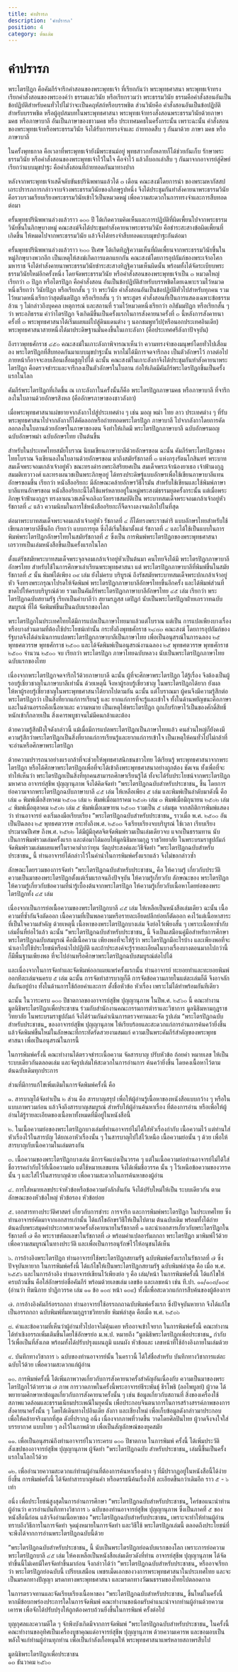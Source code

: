 ```yaml
---
title: คำปรารภ
description: 'คำปรารภ'
position: 4
category: ต้นเล่ม
---
```


# คำปรารภ

พระไตรปิฎก คือคัมภีร์จารึกคำสอนของพระพุทธเจ้า ที่เรียกกันว่า พระพุทธศาสนา พระพุทธเจ้าทรงเรียกคำสั่งสอนของพระองค์ว่า ธรรมและวินัย หรือเรียกรวมว่า พระธรรมวินัย ธรรมคือคำสั่งสอนอันเป็นข้อปฏิบัติสำหรับคนทั่วไปไม่ว่าจะเป็นคฤหัสถ์หรือบรรพชิต ส่วนวินัยคือ คำสั่งสอนอันเป็นข้อปฏิบัติสำหรับบรรพชิต หรือผู้อุปสมบทในพระพุทธศาสนา พระพุทธเจ้าทรงสั่งสอนพระธรรมวินัยด้วยภาษามคธ หรือภาษาบาลี อันเป็นภาษาของชาวมคธ หรือ ประเทศมคธในครั้งกระนั้น เพราะฉะนั้น คำสั่งสอนของพระพุทธเจ้าหรือพระธรรมวินัย จึงได้รับการทรงจำและ ถ่ายทอดสืบ ๆ กันมาด้วย ภาษา มคธ หรือภาษาบาลี

ในครั้งพุทธกาล คือเวลาที่พระพุทธเจ้ายังมีพระชนม์อยู่ พุทธสาวกทั้งหลายก็ได้ช่วยกันเก็บ รักษาพระธรรมวินัย หรือคำสั่งสอนของพระพุทธเจ้าไว้ในใจ คือจำไว้ แล้วก็บอกเล่าสืบ ๆ กันมาจากอาจารย์สู่ศิษย์ เรียกว่าแบบมุขปาฐะ คือคำสั่งสอนที่ถ่ายทอดกันมาทางปาก

หลังจากพระพุทธเจ้าเสด็จดับขันธปรินิพพานแล้วได้ ๓ เดือน คณะสงฆ์โดยการนำ ของพระมหากัสสปเถระปรารภการกล่าวจาบจ้วงพระธรรมวินัยของภิกษุรูปหนึ่ง จึงได้ประชุมกันทำสังคายนาพระธรรมวินัย คือรวบรวมเรียบเรียงพระธรรมวินัยเข้าไว้เป็นหมวดหมู่ เพื่อความสะดวกในการทรงจำและการสืบทอดต่อมา

ครั้นพุทธปรินิพพานล่วงแล้วราว ๑๐๐ ปี ได้เกิดความคิดเห็นและการปฏิบัติที่ผิดเพี้ยนไปจากพระธรรมวินัยขึ้นในภิกษุบางหมู่ คณะสงฆ์จึงได้ประชุมทำสังคายนาพระธรรมวินัย คือชำระสะสางข้อผิดเพี้ยนที่เกิดขึ้น ให้หมดไปจากพระธรรมวินัย แล้วจึงได้ทรงจำสืบทอดแบบมุขปาฐะกันต่อมา

ครั้นพุทธปรินิพพานล่วงแล้วราว ๒๐๐ ปีเศษ ได้เกิดทิฏฐิความเห็นที่ผิดเพี้ยนจากพระธรรมวินัยขึ้นในหมู่ภิกษุบางพวกอีก เป็นเหตุให้สงฆ์เกิดการแตกแยกกัน คณะสงฆ์โดยการอุปถัมภ์ของพระเจ้าอโศกมหาราช จึงได้ทำสังคายนาพระธรรมวินัยชำระสะสางทิฏฐิความเห็นผิดนั้น พร้อมทั้งได้จัดระเบียบพระธรรมวินัยใหม่อีกครั้งหนึ่ง โดยจัดพระธรรมวินัย หรือคำสั่งสอนของพระพุทธเจ้าเป็น ๓ หมวดใหญ่ เรียกว่า ๓ ปิฎก หรือไตรปิฎก คือคำสั่งสอน อันเป็นข้อปฏิบัติสำหรับบรรพชิตโดยเฉพาะรวมไว้หมวดหนึ่งเรียกว่า วินัยปิฎก หรือเรียกสั้น ๆ ว่า พระวินัย คำสั่งสอนอันเป็นข้อปฏิบัติทั่วไปสำหรับทุกคน รวมไว้หมวดหนึ่งเรียกว่าสุตตันตปิฎก หรือเรียกสั้น ๆ ว่า พระสูตร คำสั่งสอนที่เป็นการแสดงเฉพาะข้อธรรมล้วน ๆ ไม่กล่าวถึงบุคคล เหตุการณ์ และสถานที่ รวมไว้หมวดหนึ่งเรียกว่า อภิธัมมปิฎก หรือเรียกสั้น ๆ ว่า พระอภิธรรม คำว่าไตรปิฎก จึงเกิดมีขึ้นเป็นครั้งแรกในการสังคายนาครั้งที่ ๓ นี้หลังการสังคายนาครั้งที่ ๓ พระพุทธศาสนาได้เริ่มเผยแผ่ไปสู่ดินแดนต่าง ๆ นอกชมพูทวีป(หรือนอกประเทศอินเดีย) พระพุทธศาสนาสายหนึ่งได้มาประดิษฐานมั่นคงขึ้นในเกาะลังกา (คือประเทศศรีลังกาปัจจุบัน)

ถึงราวพุทธศักราช ๔๕๐ คณะสงฆ์ในเกาะลังกาพิจารณาเห็นว่า ความทรงจำของมนุษย์โดยทั่วไปเสื่อมลง พระไตรปิฎกที่สืบทอดกันมาแบบมุขปาฐะนั้น หากไม่ได้มีการจดจารึกลง เป็นตัวอักษรไว้ กาลต่อไปภายหน้าก็อาจจะลบเลือนเสื่อมสูญไปได้ ฉะนั้น คณะสงฆ์ในเกาะลังกาจึงได้ประชุมกันทำสังคายนาพระไตรปิฎก คือตรวจชำระและจารึกลงเป็นตัวอักษรในใบลาน ก่อให้เกิดมีคัมภีร์พระไตรปิฎกขึ้นเป็นครั้งแรกในโลก

คัมภีร์พระไตรปิฎกที่เกิดขึ้น ณ เกาะลังกาในครั้งนั้นก็คือ พระไตรปิฎกภาษามคธ หรือภาษาบาลี ที่จารึกลงในใบลานด้วยอักษรสิงหล (คืออักษรภาษาของชาวลังกา)

เมื่อพระพุทธศาสนาแผ่ขยายจากลังกาไปสู่ประเทศต่าง ๆ เช่น มอญ พม่า ไทย ลาว ประเทศต่าง ๆ ที่รับพระพุทธศาสนาไปจากลังกาก็ได้คัดลอกหรือถ่ายทอดพระไตรปิฎก ภาษาบาลี ไปจากลังกาโดยการคัดลอกลงในใบลานด้วยอักษรในภาษาของตน จึงทำให้เกิดมี พระไตรปิฎกภาษาบาลี ฉบับอักษรมอญ ฉบับอักษรพม่า ฉบับอักษรไทย เป็นต้นขึ้น

สำหรับในประเทศไทยสมัยโบราณ นิยมเขียนภาษาบาลีด้วยอักษรขอม ฉะนั้น คัมภีร์พระไตรปิฎกของไทยโบราณ จึงเขียนลงในใบลานด้วยอักษรขอม มาถึงสมัยรัชกาลที่ ๓ แห่งกรุงรัตนโกสินทร์ พระบาทสมเด็จพระจอมเกล้าเจ้าอยู่หัว ขณะทรงดำรงพระอิสริยยศเป็น สมเด็จพระเจ้าน้องยาเธอ เจ้าฟ้ามงกุฎสมมติเทวาวงศ์ และทรงผนวชเป็นพระภิกษุอยู่ ได้ทรงประดิษฐ์แบบอักษรเพื่อใช้เขียนภาษาบาลีแทนอักษรขอมขึ้น เรียกว่า หนังสืออริยกะ มีลักษณะคล้ายอักษรวิธีโรมัน สำหรับใช้เขียนและใช้พิมพ์ภาษาบาลีแทนอักษรขอม หนังสืออริยกะนี้ได้ใช้แพร่หลายอยู่ในหมู่พระสงฆ์ธรรมยุตครั้งกระนั้น แต่เมื่อพระภิกษุเจ้าฟ้ามงกุฎฯ ทรงลาผนวชเสด็จเถลิงถวัลยราชสมบัติเป็น พระบาทสมเด็จพระจอมเกล้าเจ้าอยู่หัว รัชกาลที่ ๔ แล้ว ความนิยมในการใช้หนังสืออริยกะก็จืดจางลงจนเลิกไปในที่สุด

ต่อมาพระบาทสมเด็จพระจอมเกล้าเจ้าอยู่หัว รัชกาลที่ ๔ ก็ได้ทรงพระราชดำริ แบบอักษรไทยสำหรับใช้เขียนภาษาบาลีขึ้นอีก เรียกว่า แบบการยุต ซึ่งได้เริ่มใช้มาตั้งแต่ รัชกาลที่ ๔ และได้ใช้เป็นแบบในการพิมพ์พระไตรปิฎกอักษรไทยในสมัยรัชกาลที่ ๕ ซึ่งเป็น การพิมพ์พระไตรปิฎกของพระพุทธศาสนาเถรวาทเป็นเล่มหนังสือขึ้นเป็นครั้งแรกในโลก

ตั้งแต่รัชสมัยพระบาทสมเด็จพระจุลจอมเกล้าเจ้าอยู่หัวเป็นต้นมา คนไทยจึงได้มี พระไตรปิฎกภาษาบาลีอักษรไทย สำหรับใช้ในการศึกษาเล่าเรียนพระพุทธศาสนา แต่ พระไตรปิฎกภาษาบาลีที่พิมพ์ขึ้นในสมัยรัชกาลที่ ๕ นั้น พิมพ์ได้เพียง ๓๙ เล่ม ยังไม่ครบ บริบูรณ์ ถึงรัชสมัยพระบาทสมเด็จพระปกเกล้าเจ้าอยู่หัว จึงทรงพระกรุณาโปรดให้จัดพิมพ์ พระไตรปิฎกภาษาบาลีอักษรไทยขึ้นอีกครั้ง และได้พิมพ์ส่วนที่ขาดไปให้ครบบริบูรณ์ด้วย รวมเป็นคัมภีร์พระไตรปิฎกภาษาบาลีอักษรไทย ๔๕ เล่ม เรียกว่า พระไตรปิฎกฉบับสยามรัฐ เรียกเป็นคำบาลีว่า สฺยามรฏฺสฺส เตปิฏกํ นับเป็นพระไตรปิฎกฝ่ายเถรวาทฉบับสมบูรณ์ ที่ได้ จัดพิมพ์ขึ้นเป็นฉบับแรกของโลก

พระไตรปิฎกในประเทศไทยได้มีการแปลเป็นภาษาไทยมาแล้วแต่โบราณ แต่เป็น การแปลเพียงบางเรื่องหรือบางส่วนตามที่ต้องใช้ประโยชน์เท่านั้น กระทั่งถึงพุทธศักราช ๒๔๘๓ คณะสงฆ์ โดยการอุปถัมภ์ของรัฐบาลจึงได้ดำเนินการแปลพระไตรปิฎกภาษาบาลีเป็นภาษาไทย เพื่อเป็นอนุสรณ์ในการฉลอง ๒๕ พุทธศตวรรษ พุทธศักราช ๒๕๐๐ และได้จัดพิมพ์เป็นอนุสรณ์งานฉลอง ๒๕ พุทธศตวรรษ พุทธศักราช ๒๕๐๐ จำนวน ๒๕๐๐ จบ เรียกว่า พระไตรปิฎก ภาษาไทยฉบับหลวง นับเป็นพระไตรปิฎกภาษาไทยฉบับแรกของไทย

เนื่องจากพระไตรปิฎกจดจารึกไว้ด้วยภาษาบาลี ฉะนั้น ผู้ที่จะศึกษาพระไตรปิฎก ได้รู้เรื่อง จึงต้องเป็นผู้รอบรู้เชี่ยวชาญในภาษาบาลีเท่านั้น ด้วยเหตุนี้ จึงหาผู้รอบรู้เชี่ยวชาญ ในพระไตรปิฎกได้ยาก ยังผลให้หาผู้รอบรู้เชี่ยวชาญในพระพุทธศาสนาได้ยากไปตามกัน ฉะนั้น แต่โบราณมา ผู้คนจึงมีความรู้สึกต่อพระไตรปิฎกว่า เป็นสิ่งที่ยากแก่การเรียนรู้ และ ยากแก่การที่จะรู้และเข้าใจ ทั้งในด้านพยัญชนะคือภาษา และในด้านอรรถคือเนื้อหาและ ความหมาย เป็นเหตุให้พระไตรปิฎก ถูกเก็บรักษาไว้เป็นของศักดิ์สิทธิ์ หนักเข้าก็กลายเป็น สิ่งเคารพบูชาจนไม่มีคนกล้าแตะต้อง

ด้วยความรู้สึกฝังใจดังกล่าวนี้ แม้เมื่อมีการแปลพระไตรปิฎกเป็นภาษาไทยแล้ว คนส่วนใหญ่ก็ยังคงมีความรู้สึกว่าพระไตรปิฎกเป็นสิ่งที่ยากแก่การเรียนรู้และยากแก่การเข้าใจ เป็นเหตุให้คนทั่วไปไม่กล้าที่จะอ่านหรือศึกษาพระไตรปิฎก

ด้วยความปรารถนาอย่างแรงกล้าที่จะช่วยให้พุทธศาสนิกชนชาวไทย ได้เรียนรู้ พระพุทธศาสนาจากพระไตรปิฎก หรือได้ศึกษาพระไตรปิฎกเพื่อที่จะได้เข้าถึงพระพุทธศาสนาอย่างถูกต้อง ชัดเจน ทั้งเพื่อที่จะทำให้เห็นว่า พระไตรปิฎกเป็นสิ่งที่ทุกคนสามารถศึกษาเรียนรู้ได้ ทั้งจะได้รับประโยชน์จากพระไตรปิฎกมหาศาล อาจารย์สุชีพ ปุญญานุภาพ จึงได้คิดจัดทำ ”พระไตรปิฎกฉบับสำหรับประชาชน„ ขึ้น โดยการย่อความจากพระไตรปิฎกฉบับภาษาบาลี ๔๕ เล่ม ให้เหลือเพียง ๕ เล่ม และพิมพ์เป็นลำดับมาดังนี้ คือเล่ม ๑ พิมพ์เมื่อสิงหาคม ๒๕๐๑ เล่ม ๒ พิมพ์เมื่อมกราคม ๒๕๐๒ เล่ม ๓ พิมพ์เมื่อมิถุนายน ๒๕๐๒ เล่ม ๔ พิมพ์เมื่อตุลาคม ๒๕๐๒ เล่ม ๕ พิมพ์เมื่อเมษายน ๒๕๐๓ รวมเป็น ๕ เล่มชุด จากสถิติการพิมพ์แสดงว่า ท่านอาจารย์ คงเริ่มลงมือเรียบเรียง ”พระไตรปิฎกฉบับสำหรับประชาชน„ ราวเมื่อ พ.ศ. ๒๕๐๐ อันเป็นปีฉลอง ๒๕ พุทธศตวรรษ กระทั่งถึงพ.ศ. ๒๕๐๓ จึงเรียบเรียงจบบริบูรณ์ ใช้เวลา เรียบเรียงประมาณปีเศษ ถึงพ.ศ. ๒๕๒๒ ได้มีผู้มีกุศลจิตจัดพิมพ์รวมเป็นเล่มเดียวจบ แจกเป็นธรรมทาน นับเป็นการพิมพ์รวมเล่มครั้งแรก และต่อมาได้มอบให้มูลนิธิมหามกุฏ ราชวิทยาลัย ในพระบรมราชูปถัมภ์ จัดพิมพ์รวมเล่มเผยแพร่ในราคาต่ำกว่าทุน วัตถุประสงค์และวิธีจัดทำ ”พระไตรปิฎกฉบับสำหรับประชาชน„ นี้ ท่านอาจารย์ได้กล่าวไว้ในคำนำในการพิมพ์ครั้งแรกแล้ว จึงไม่ขอกล่าวซ้ำ

ลักษณะโดยรวมของการจัดทำ ”พระไตรปิฎกฉบับสำหรับประชาชน„ คือ ให้ความรู้ เกี่ยวกับประวัติความเป็นมาของพระไตรปิฎกตั้งแต่เริ่มแรกจนถึงปัจจุบัน ให้ความรู้เกี่ยวกับ ลักษณะของ พระไตรปิฎก ให้ความรู้เกี่ยวกับข้อความที่น่ารู้เบื้องต้นจากพระไตรปิฎก ให้ความรู้เกี่ยวกับเนื้อหาโดยย่อของพระไตรปิฎกทั้ง ๔๕ เล่ม

เนื่องจากเป็นการย่อเนื้อความของพระไตรปิฎกบาลี ๔๕ เล่ม ให้เหลือเป็นหนังสือเล่มเดียว ฉะนั้น เนื้อความที่ซ้ำกันจึงตัดออก เนื้อความที่เป็นพลความหรือรายละเอียดปลีกย่อยก็ตัดออก คงไว้แต่เนื้อหาสาระที่เป็นใจความสำคัญ ด้วยเหตุนี้ เนื้อหาของพระไตรปิฎกบางเล่ม จึงย่อไว้เพียงสั้น ๆ เพราะเนื้อหาซ้ำกับเล่มอื่นที่ย่อไว้แล้ว ฉะนั้น ”พระไตรปิฎกฉบับสำหรับประชาชน„ นี้ จึงเป็นเสมือนคู่มือสำหรับการศึกษาพระไตรปิฎกฉบับสมบูรณ์ คือมีเนื้อความ เพียงพอที่จะให้รู้ว่า พระไตรปิฎกมีอะไรบ้าง และเพียงพอที่จะนำเอาไปใช้ประโยชน์หรือนำไปปฏิบัติ และถ้าประสงค์จะรู้รายละเอียดในบางเรื่องบางตอนมากไปกว่านี้ ก็มีพื้นฐานเพียงพอ ที่จะไปอ่านหรือศึกษาพระไตรปิฎกฉบับสมบูรณ์ต่อไปได้

และเนื่องจากในการจัดทำและจัดพิมพ์ออกเผยแพร่ครั้งแรกนั้น ท่านอาจารย์ ทะยอยทำและทะยอยพิมพ์ออกทีละเล่มจนครบ ๕ เล่ม ฉะนั้น การจัดทำสารบาญก็ดี การจัดข้อความภายในแต่ละเล่มก็ดี จึงอาจลักลั่นกันอยู่บ้าง ทั้งในด้านการใช้ถ้อยคำและการ ตั้งชื่อหัวข้อ หัวเรื่อง เพราะไม่ได้ทำพร้อมกันทีเดียว

ฉะนั้น ในวาระครบ ๑๐๐ ปีชาตกาลของอาจารย์สุชีพ ปุญญานุภาพ ในปีพ.ศ. ๒๕๖๐ นี้ คณะทำงานมูลนิธิพระไตรปิฎกเพื่อประชาชน ร่วมกับสำนักงานคณะกรรมการตำราและวิชาการ มูลนิธิมหามกุฏราชวิทยาลัย ในพระบรมราชูปถัมภ์ จึงได้ร่วมกันดำเนินการตรวจทานและจัด รูปเล่ม ”พระไตรปิฎกฉบับสำหรับประชาชน„ ของอาจารย์สุชีพ ปุญญานุภาพ ให้เรียบร้อยและสะดวกแก่การอ่านการค้นคว้ายิ่งขึ้น แล้วจัดพิมพ์ขึ้นใหม่ในลักษณะที่กระทัดรัดสวยงามสมแก่ ความเป็นพระคัมภีร์สำคัญของพระพุทธศาสนา เพื่อเป็นอนุสรณ์ในการนี้

ในการพิมพ์ครั้งนี้ คณะทำงานได้ตรวจชำระเนื้อความ จัดสารบาญ ปรับหัวข้อ ถ้อยคำ หมายเลข ให้เป็นระบบเดียวกันตลอดเล่ม และจัดรูปเล่มให้สะดวกในการอ่านการ ค้นคว้ายิ่งขึ้น โดยคงเนื้อหาไว้ตามต้นฉบับเดิมทุกประการ

ส่วนที่มีการแก้ไขเพิ่มเติมในการจัดพิมพ์ครั้งนี้ คือ

<list-item>

๑. สารบาญได้จัดทำเป็น ๒ ส่วน คือ สารบาญสรุป เพื่อให้ผู้อ่านรู้เนื้อหาของหนังสือแบบกว้าง ๆ หรือในแบบภาพรวมก่อน แล้วจึงถึงสารบาญสมบูรณ์ สำหรับให้ผู้อ่านค้นหาเรื่อง ที่ต้องการอ่าน หรือเพื่อให้ผู้อ่านได้รู้รายละเอียดของเนื้อหาทั้งหมดที่มีอยู่ในหนังสือนี้

๒. ในเนื้อความย่อของพระไตรปิฎกบางเล่มที่ท่านอาจารย์ไม่ได้ใส่หัวเรื่องกำกับ เนื้อความไว้ แต่ท่านใส่หัวเรื่องไว้ในสารบัญ ได้ยกเอาหัวเรื่องนั้น ๆ ในสารบาญไปใส่ไว้เหนือ เนื้อความย่อนั้น ๆ ด้วย เพื่อให้สารบาญกับเนื้อความในเล่มตรงกัน

๓. เนื้อความของพระไตรปิฎกบางเล่ม มีการจัดแบ่งเป็นวรรค ๆ แต่ในเนื้อความย่อท่านอาจารย์ไม่ได้ใส่ชื่อวรรคกำกับไว้ที่เนื้อความย่อ แต่ใช้หมายเลขแทน จึงได้เพิ่มชื่อวรรค นั้น ๆ ไว้เหนือข้อความของวรรคนั้น ๆ และใส่ไว้ในสารบาญด้วย เพื่อความสะดวกในการค้นหาของผู้อ่าน

๔. การใส่หมายเลขประจำหัวข้อหรือข้อความยังลักลั่นกัน จึงได้ปรับใหม่ให้เป็น ระบบเดียวกัน ตามลักษณะของหัวข้อใหญ่ หัวข้อรอง หัวข้อย่อย

๕. เอกสารทางประวัติศาสตร์ เกี่ยวกับการชำระ การจารึก และการพิมพ์พระไตรปิฎก ในประเทศไทย ซึ่งท่านอาจารย์คัดมาจากเอกสารเก่านั้น ได้แก้ไขอักขรวิธีให้เป็นไปตาม ต้นฉบับเดิม พร้อมทั้งได้ถ่ายต้นฉบับพระสมุดคำประกาศเทวดาครั้งสังคายนายในรัชกาลที่ ๑ และนำเอกสารเกี่ยวกับพระไตรปิฎกในรัชกาลที่ ๗ คือ พระราชหัตถเลขาในรัชกาลที่ ๗ พร้อมคำแปลอารัมภกถา พระไตรปิฎก มาพิมพ์ไว้ด้วย เพื่อความสมบูรณ์ในทางประวัติ และเพื่อเป็นการอนุรักษ์ไว้ให้อนุชนได้เห็น

๖. การอ้างอิงพระไตรปิฎก ท่านอาจารย์ใช้พระไตรปิฎกสยามรัฐ ฉบับพิมพ์ครั้งแรกในรัชกาลที่ ๗ ซึ่งปัจจุบันหายาก ในการพิมพ์ครั้งนี้ ได้แก้ไขให้เป็นพระไตรปิฎกสยามรัฐ ฉบับพิมพ์ล่าสุด คือ เมื่อ พ.ศ. ๒๕๕๖ และในการอ้างอิง ท่านอาจารย์เขียนไว้เพียงย่อ ๆ คือ เล่ม/หน้า ในการพิมพ์ครั้งนี้ ได้แก้ไขให้ครบถ้วนขึ้น คือใส่อักษรย่อชื่อคัมภีร์ พร้อมด้วยเลขเล่ม เลขข้อ และเลขหน้า เช่น ที.ปา. ๑๑/๑๐๘/๑๓๙ (อ่านว่า ทีฆนิกาย ปาฏิกวรรค เล่ม ๑๑ ข้อ ๑๐๘ หน้า ๑๓๙) ทั้งนี้เพื่อสะดวกแก่การสืบค้นของผู้ต้องการ

๗. การอ้างอิงคัมภีร์อรรถกถา ท่านอาจารย์ใช้อรรถกถาฉบับพิมพ์ครั้งแรก ซึ่งปัจจุบันหายาก จึงได้แก้ไขเป็นอรรถกถา ฉบับพิมพ์ที่มหามกุฏราชวิทยาลัย พิมพ์ล่าสุด คือเมื่อ พ.ศ. ๒๕๓๖

๘. คำและข้อความที่เห็นว่าผู้อ่านทั่วไปอาจไม่คุ้นเคย หรืออาจเข้าใจยาก ในการพิมพ์ครั้งนี้ คณะทำงานได้ทำเชิงอรรถเพิ่มเติมขึ้นโดยใช้อักษรย่อ ม.พ.ป. หมายถึง ”มูลนิธิพระไตรปิฎกเพื่อประชาชน„ กำกับไว้เพื่อเป็นที่สังเกต พร้อมทั้งได้ปรับปรุงแผนภูมิ แผนผัง หัวข้อและ เลขหน้าที่ใช้อ้างอิงภายในเล่มด้วย

๙. บันทึกทางวิชาการ ๖ ฉบับของท่านอาจารย์นั้น ในคราวนี้ ได้ใส่ชื่อสำหรับ บันทึกทางวิชาการแต่ละฉบับไว้ด้วย เพื่อความสะดวกแก่ผู้อ่าน

๑๐. การพิมพ์ครั้งนี้ ได้เพิ่มภาพวาดเกี่ยวกับการสังคายนาครั้งสำคัญอันเนื่องกับ ความเป็นมาของพระไตรปิฎกไว้ด้วยรวม ๗ ภาพ การวาดภาพในครั้งนี้พระอาจารย์ธีระพันธุ์ ธีรโพธิ (ลอไพบูลย์) ผู้วาด ได้พยายามศึกษาหาข้อมูลเกี่ยวกับการสังคายนาครั้งนั้น ๆ เช่น ข้อมูลเกี่ยวกับสถานที่ สิ่งของเครื่องใช้ สภาพแวดล้อมและธรรมเนียมประเพณีในยุคนั้น เพื่อประกอบจินตนาการในการสร้างสรรค์ภาพของการสังคายนาครั้งนั้น ๆ โดยได้เดินทางไปอินเดีย ลังกา และเชียงใหม่ เพื่อเก็บข้อมูลดังกล่าวมาประกอบ เพื่อให้คล้ายจริงมากที่สุด ดังที่ปรากฏ อนึ่ง เนื่องจากภาพที่วาดขึ้น วาดโดยศิลปินไทย ผู้วาดจึงจงใจใส่บรรยากาศ แบบไทย ๆ ลงไว้ในภาพด้วย เพื่อเป็นสัญลักษณ์ของยุคสมัย

๑๑. เพื่อเป็นอนุสรณ์ถึงท่านอาจารย์ในวาระครบ ๑๐๐ ปีชาตกาล ในการพิมพ์ ครั้งนี้ ได้เพิ่มประวัติสังเขปของอาจารย์สุชีพ ปุญญานุภาพ ผู้จัดทำ ”พระไตรปิฎกฉบับ สำหรับประชาชน„ เล่มนี้ขึ้นเป็นครั้งแรกในโลกไว้ด้วย

๑๒. เพื่ออำนวยความสะดวกแก่ท่านผู้อ่านที่ต้องการค้นหาเรื่องต่าง ๆ ที่มีปรากฏอยู่ในหนังสือนี้ได้ง่ายยิ่งขึ้น การพิมพ์ครั้งนี้ ได้จัดทำสารบาญค้นคำ หรือดรรชนีค้นเรื่องให้ ละเอียดขึ้นกว่าเดิมอีก ราว ๕ - ๖ เท่า

</list-item>

อนึ่ง เพื่อประโยชน์สูงสุดในการอ่านการศึกษา ”พระไตรปิฎกฉบับสำหรับประชาชน„ ใคร่ขอแนะนำท่านผู้อ่านว่า ควรอ่านบันทึกทางวิชาการ ๖ ฉบับของท่านอาจารย์สุชีพ ปุญญานุภาพ ซึ่งเป็นภาคที่ ๕ ของหนังสือนี้ก่อน แล้วจึงอ่านเนื้อหาของ ”พระไตรปิฎกฉบับสำหรับประชาชน„ เพราะจะทำให้ท่านผู้อ่านทราบถึงวิธีการในการจัดทำ จุดมุ่งหมายในการจัดทำ และวิธีใช้ พระไตรปิฎกเล่มนี้ ตลอดถึงประโยชน์ที่จะพึงได้จากการอ่านพระไตรปิฎกฉบับนี้ด้วย

”พระไตรปิฎกฉบับสำหรับประชาชน„ นี้ นับเป็นพระไตรปิฎกย่อฉบับแรกของโลก เพราะการย่อความพระไตรปิฎกบาลี ๔๕ เล่ม ให้คงเหลือเป็นหนังสือเล่มเดียวดังที่ท่าน อาจารย์สุชีพ ปุญญานุภาพ ได้จัดทำขึ้นนี้ไม่เคยมีใครจัดทำขึ้นมาก่อน จึงกล่าวได้ว่า ”พระไตรปิฎกฉบับสำหรับประชาชน„ หรืออาจเรียกว่า พระไตรปิฎกย่อฉบับนี้ เปรียบเสมือน เพชรเม็ดเอกของวงการพระพุทธศาสนาในประเทศไทย และจะเป็นมรดกทางปัญญา มรดกทางพระพุทธศาสนา และมรดกทางวัฒนธรรมของไทยไปตลอดกาล

ในการตรวจทานและจัดเรียบเรียงเนื้อหาของ ”พระไตรปิฎกฉบับสำหรับประชาชน„ ขึ้นใหม่ในครั้งนี้ หากมีข้อบกพร่องประการใดในการจัดพิมพ์ คณะทำงานขอน้อมรับคำแนะนำจากท่านผู้อ่านด้วยความเคารพ เพื่อจักได้ปรับปรุงให้ถูกต้องครบถ้วนยิ่งขึ้นในการพิมพ์ ครั้งต่อไป

บุญกุศลและความดีใด ๆ จักพึงบังเกิดมีจากการจัดพิมพ์ ”พระไตรปิฎกฉบับสำหรับประชาชน„ ในครั้งนี้ คณะทำงานขออุทิศเป็นเครื่องบูชาคุณแด่อาจารย์สุชีพ ปุญญานุภาพ ด้วยความเคารพ และขอมอบเป็นพลังใจแก่ท่านผู้อ่านทุกท่าน เพื่อเป็นกำลังเกื้อหนุนให้ พระพุทธศาสนาแพร่หลายสถาพรสืบไป

<div class="text-right font-bold pt-6">มูลนิธิพระไตรปิฎกเพื่อประชาชน</div>

<div>๑๓ ธันวาคม ๒๕๖๐</div>